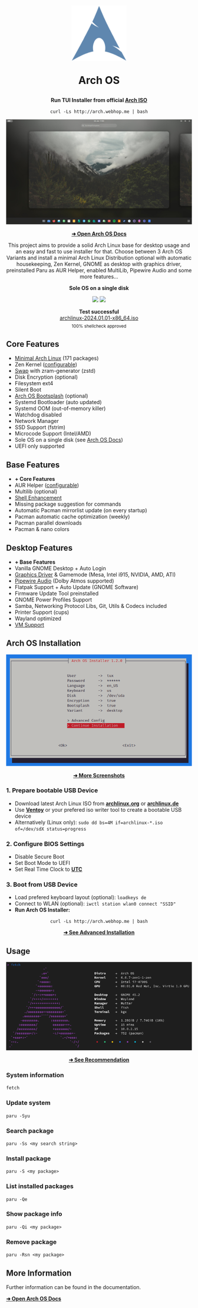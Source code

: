 <h1 align="center">
  <img src="./logo.svg" width="150" height="150"/>
  <p>Arch OS</p>
</h1>

<p align="center"><strong>Run TUI Installer from official <a target="_blank" href="https://archlinux.org/download/">Arch ISO</a></strong></p>

<div align="center">

```
curl -Ls http://arch.webhop.me | bash
```

</div>

<p align="center"><img src="./screenshots/desktop.jpg" /></p>

<div align="center">

**[➜ Open Arch OS Docs](DOCS.md)**

</div>

<p align="center">
This project aims to provide a solid Arch Linux base for desktop usage and an easy and fast to use installer for that. Choose between 3 Arch OS Variants and install a minimal Arch Linux Distribution optional with automatic housekeeping, Zen Kernel, GNOME as desktop with graphics driver, preinstalled Paru as AUR Helper, enabled MultiLib, Pipewire Audio and some more features...
</p>

<p align="center"><strong>Sole OS on a single disk</strong></p>

<p align="center">
  <img src="https://img.shields.io/badge/MAINTAINED-YES-green?style=for-the-badge">
  <img src="https://img.shields.io/badge/LICENSE-MIT-blue?style=for-the-badge">
</p>

<p align="center">
  <strong>Test successful</strong>
  <br>
  <a target="_blank" href="https://www.archlinux.de/releases/2024.01.01">archlinux-2024.01.01-x86_64.iso</a>
  <br>
  <sub>100% shellcheck approved</sub>
</p>

## Core Features

- [Minimal Arch Linux](DOCS.md#minimal-installation) (171 packages)
- Zen Kernel ([configurable](DOCS.md#installation-properties))
- [Swap](DOCS.md#swap) with zram-generator (zstd)
- Disk Encryption (optional)
- Filesystem ext4
- Silent Boot
- [Arch OS Bootsplash](https://github.com/murkl/plymouth-theme-arch-os) (optional)
- Systemd Bootloader (auto updated)
- Systemd OOM (out-of-memory killer)
- Watchdog disabled
- Network Manager
- SSD Support (fstrim)
- Microcode Support (Intel/AMD)
- Sole OS on a single disk (see [Arch OS Docs](DOCS.md#partitions-layout))
- UEFI only supported

## Base Features

- **+ Core Features**
- AUR Helper ([configurable](DOCS.md#installation-properties))
- Multilib (optional)
- [Shell Enhancement](DOCS.md#shell-enhancement)
- Missing package suggestion for commands
- Automatic Pacman mirrorlist update (on every startup)
- Pacman automatic cache optimization (weekly)
- Pacman parallel downloads
- Pacman & nano colors

## Desktop Features

- **+ Base Features**
- Vanilla GNOME Desktop + Auto Login
- [Graphics Driver](DOCS.md#install-graphics-driver-manually) & Gamemode (Mesa, Intel i915, NVIDIA, AMD, ATI)
- [Pipewire Audio](DOCS.md#for-audiophiles) (Dolby Atmos supported)
- Flatpak Support + Auto Update (GNOME Software)
- Firmware Update Tool preinstalled
- GNOME Power Profiles Support
- Samba, Networking Protocol Libs, Git, Utils & Codecs included
- Printer Support (cups)
- Wayland optimized
- [VM Support](DOCS.md#vm-support)

## Arch OS Installation

<div align="center">

<p><img src="./screenshots/installer_01.png" /></p>

<p><b>

[➜ More Screenshots](DOCS.md#screenshots)

</b></p>

</div>

### 1. Prepare bootable USB Device

- Download latest Arch Linux ISO from **[archlinux.org](https://www.archlinux.org/download)** or **[archlinux.de](https://www.archlinux.de/download)**
- Use **[Ventoy](https://www.ventoy.net/en/download.html)** or your prefered iso writer tool to create a bootable USB device
- Alternatively (Linux only): `sudo dd bs=4M if=archlinux-*.iso of=/dev/sdX status=progress`

### 2. Configure BIOS Settings

- Disable Secure Boot
- Set Boot Mode to UEFI
- Set Real Time Clock to **[UTC](https://time.is/de/UTC)**

### 3. Boot from USB Device

- Load prefered keyboard layout (optional): `loadkeys de`
- Connect to WLAN (optional): `iwctl station wlan0 connect "SSID"`
- **Run Arch OS Installer:**

<div align="center">

```
curl -Ls http://arch.webhop.me | bash
```

</div>

<div align="center">

<p><b>

[➜ See Advanced Installation](DOCS.md#installation-properties)

</b></p>

</div>

## Usage

<div align="center">

<p><img src="screenshots/neofetch.png" /></p>

<p><b>

[➜ See Recommendation](DOCS.md#recommendation)

</b></p>

</div>

### System information

```
fetch
```

### Update system

```
paru -Syu
```

### Search package

```
paru -Ss <my search string>
```

### Install package

```
paru -S <my package>
```

### List installed packages

```
paru -Qe
```

### Show package info

```
paru -Qi <my package>
```

### Remove package

```
paru -Rsn <my package>
```

## More Information

Further information can be found in the documentation.

**[➜ Open Arch OS Docs](DOCS.md)**
